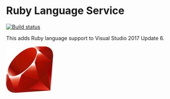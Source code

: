 # Ruby Language Service

[![Build status](https://ci.appveyor.com/api/projects/status/bn2pfammoonfe67y?svg=true)](https://ci.appveyor.com/project/madskristensen/rubylanguageservice)

This adds Ruby language support to Visual Studio 2017 Update 6.

![Ruby](src/Resources/Icon.png)

